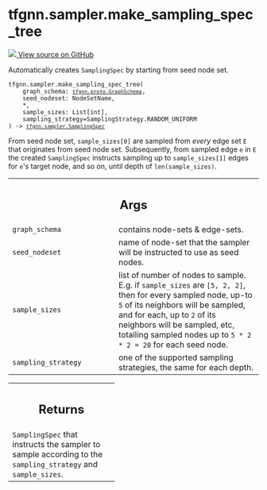# tfgnn.sampler.make_sampling_spec_tree

<!-- Insert buttons and diff -->

<a target="_blank" href="https://github.com/tensorflow/gnn/tree/master/tensorflow_gnn/sampler/sampling_spec_builder.py#L143-L194">
<img src="https://www.tensorflow.org/images/GitHub-Mark-32px.png" /> View source
on GitHub </a>

Automatically creates `SamplingSpec` by starting from seed node set.

<pre class="devsite-click-to-copy prettyprint lang-py tfo-signature-link">
<code>tfgnn.sampler.make_sampling_spec_tree(
    graph_schema: <a href="../../tfgnn/proto/GraphSchema.md"><code>tfgnn.proto.GraphSchema</code></a>,
    seed_nodeset: NodeSetName,
    *,
    sample_sizes: List[int],
    sampling_strategy=SamplingStrategy.RANDOM_UNIFORM
) -> <a href="../../tfgnn/sampler/SamplingSpec.md"><code>tfgnn.sampler.SamplingSpec</code></a>
</code></pre>

<!-- Placeholder for "Used in" -->

From seed node set, `sample_sizes[0]` are sampled from *every* edge set `E` that
originates from seed node set. Subsequently, from sampled edge `e` in `E` the
created `SamplingSpec` instructs sampling up to `sample_sizes[1]` edges for
`e`'s target node, and so on, until depth of `len(sample_sizes)`.

<!-- Tabular view -->
 <table class="responsive fixed orange">
<colgroup><col width="214px"><col></colgroup>
<tr><th colspan="2"><h2 class="add-link">Args</h2></th></tr>

<tr>
<td>
<code>graph_schema</code><a id="graph_schema"></a>
</td>
<td>
contains node-sets & edge-sets.
</td>
</tr><tr>
<td>
<code>seed_nodeset</code><a id="seed_nodeset"></a>
</td>
<td>
name of node-set that the sampler will be instructed to use as
seed nodes.
</td>
</tr><tr>
<td>
<code>sample_sizes</code><a id="sample_sizes"></a>
</td>
<td>
list of number of nodes to sample. E.g. if <code>sample_sizes</code> are
<code>[5, 2, 2]</code>, then for every sampled node, up-to <code>5</code> of its neighbors will
be sampled, and for each, up to <code>2</code> of its neighbors will be sampled, etc,
totalling sampled nodes up to <code>5 * 2 * 2 = 20</code> for each seed node.
</td>
</tr><tr>
<td>
<code>sampling_strategy</code><a id="sampling_strategy"></a>
</td>
<td>
one of the supported sampling strategies, the same for
each depth.
</td>
</tr>
</table>

<!-- Tabular view -->

 <table class="responsive fixed orange">
<colgroup><col width="214px"><col></colgroup>
<tr><th colspan="2"><h2 class="add-link">Returns</h2></th></tr>
<tr class="alt">
<td colspan="2">
<code>SamplingSpec</code> that instructs the sampler to sample according to the
<code>sampling_strategy</code> and <code>sample_sizes</code>.
</td>
</tr>

</table>
